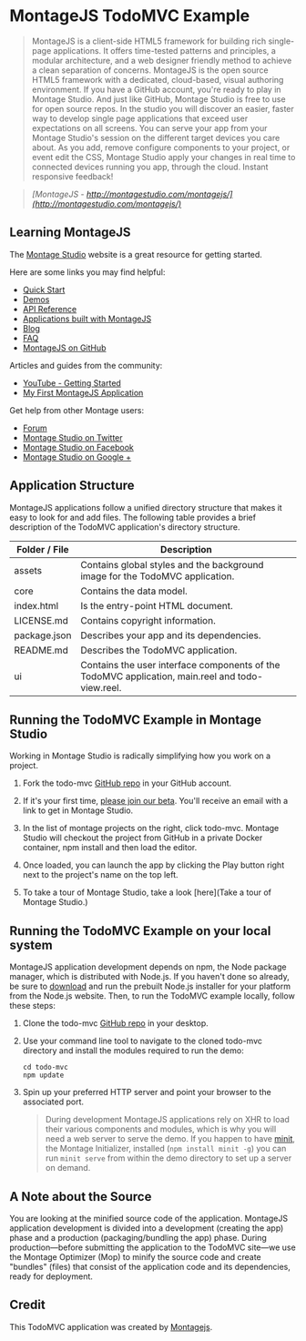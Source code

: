 # MontageJS TodoMVC Example

> MontageJS is a client-side HTML5 framework for building rich single-page applications. It offers time-tested patterns and principles, a modular architecture, and a web designer friendly method to achieve a clean separation of concerns. MontageJS is the open source HTML5 framework with a dedicated, cloud-based, visual authoring environment. If you have a GitHub account, you're ready to play in Montage Studio. And just like GitHub, Montage Studio is free to use for open source repos. In the studio you will discover an easier, faster way to develop single page applications that exceed user expectations on all screens. You can serve your app from your Montage Studio's session on the different target devices you care about. As you add, remove configure components to your project, or event edit the CSS, Montage Studio apply your changes in real time to connected devices running you app, through the cloud. Instant responsive feedback!

> 
> _[MontageJS - http://montagestudio.com/montagejs/](http://montagestudio.com/montagejs/)_

## Learning MontageJS
The [Montage Studio](http://montagestudio.com/montagejs/) website is a great resource for getting started.

Here are some links you may find helpful:

* [Quick Start](http://docs.montagestudio.com/montagejs/montagejs-setup.html)
* [Demos](http://docs.montagestudio.com/montagejs/montagejs-examples.html)
* [API Reference](http://docs.montagestudio.com/api/Component.html)
* [Applications built with MontageJS](http://montagestudio.com/gallery/)
* [Blog](http://montagestudio.com/blog/)
* [FAQ](http://docs.montagestudio.com/montagejs/faq.html)
* [MontageJS on GitHub](https://github.com/montagejs/montage)

Articles and guides from the community:

* [YouTube - Getting Started](http://www.youtube.com/watch?v=JfT1ML200JI)
* [My First MontageJS Application](http://renaun.com/blog/2013/05/my-first-montagejs-application/)

Get help from other Montage users:

* [Forum](http://forum.montagestudio.com/)
* [Montage Studio on Twitter](http://twitter.com/montagejs)
* [Montage Studio on Facebook](https://www.facebook.com/montagestudio)
* [Montage Studio on Google +](https://plus.google.com/+Montagestudio/about)


## Application Structure
MontageJS applications follow a unified directory structure that makes it easy to look for and add files. The following table provides a brief description of the TodoMVC application's directory structure.

Folder / File | Description |
------------ | ------------- 
assets | Contains global styles and the background image for the TodoMVC application.
core | Contains the data model.
index.html | Is the entry-point HTML document.  
LICENSE.md | Contains copyright information.
package.json | Describes your app and its dependencies.  
README.md | Describes the TodoMVC application. 
ui | Contains the user interface components of the TodoMVC application, main.reel and todo-view.reel.


## Running the TodoMVC Example in Montage Studio

Working in Montage Studio is radically simplifying how you work on a project.

1. Fork the todo-mvc [GitHub repo](https://github.com/montagejs/todo-mvc) in your GitHub account.

2. If it's your first time, [please join our beta](http://montagestudio.com/reveal/). You'll receive an email with a link to get in Montage Studio. 

3. In the list of montage projects on the right, click todo-mvc. Montage Studio will checkout the project from GitHub in a private  Docker container, npm install and then load the editor.

4. Once loaded, you can launch the app by clicking the Play button right next to the project's name on the top left.

5. To take a tour of Montage Studio, take a look [here](Take a tour of Montage Studio.)



## Running the TodoMVC Example on your local system

MontageJS application development depends on npm, the Node package manager, which is distributed with Node.js. If you haven't done so already, be sure to [download](http://nodejs.org/download/) and run the prebuilt Node.js installer for your platform from the Node.js website. Then, to run the TodoMVC example locally, follow these steps:

1. Clone the todo-mvc [GitHub repo](https://github.com/montagejs/todo-mvc) in your desktop.
2. Use your command line tool to navigate to the cloned todo-mvc directory and install the modules required to run the demo:

   ```
   cd todo-mvc
   npm update
   ```
   
3. Spin up your preferred HTTP server and point your browser to the associated port.

    > During development MontageJS applications rely on XHR to load their various components and modules, which is why you will need a web server to serve the demo.
    > If you happen to have [minit](https://github.com/montagejs/minit), the Montage Initializer, installed (`npm install minit -g`) you can run `minit serve` from within the demo directory to set up a server on demand.
    
## A Note about the Source
You are looking at the minified source code of the application. MontageJS application development is divided into a development (creating the app) phase and a production (packaging/bundling the app) phase. During production—before submitting the application to the TodoMVC site—we use the Montage Optimizer (Mop) to minify the source code and create "bundles" (files) that consist of the application code and its dependencies, ready for deployment.

## Credit

This TodoMVC application was created by [Montagejs](http://montagejs.org).
